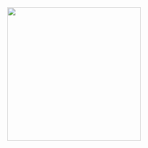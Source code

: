 <div id="header" align="center">
  <img src="https://media1.tenor.com/m/jHg-q58KgiYAAAAC/scaler-create-impact.gif" width="300"/>
</div>
